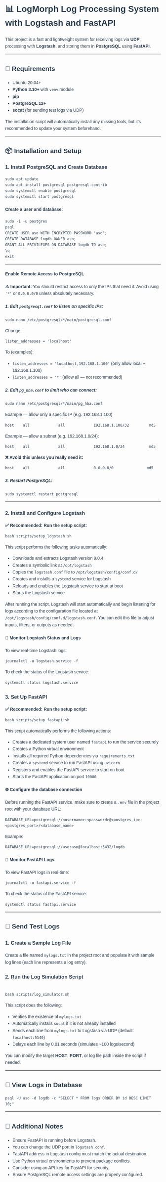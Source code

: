 <!DOCTYPE html>
<html lang="en">
<body style="font-family: Arial, sans-serif; color: #2c3e50; line-height: 1.6;">

<h1>📊 LogMorph Log Processing System with Logstash and FastAPI</h1>

<p>This project is a fast and lightweight system for receiving logs via <strong>UDP</strong>, processing with <strong>Logstash</strong>, and storing them in <strong>PostgreSQL</strong> using <strong>FastAPI</strong>.</p>

<hr>

<h2>🔧 Requirements</h2>
<ul>
  <li>Ubuntu 20.04+</li>
  <li><strong>Python 3.10+</strong> with <code>venv</code> module</li>
  <li><strong>pip</strong></li>
  <li><strong>PostgreSQL 12+</strong></li>
  <li><strong>socat</strong> (for sending test logs via UDP)</li>
</ul>

<p>The installation script will automatically install any missing tools, but it's recommended to update your system beforehand.</p>

<hr>

<h2>📦 Installation and Setup</h2>

<h3>1. Install PostgreSQL and Create Database</h3>
<pre><code>sudo apt update
sudo apt install postgresql postgresql-contrib
sudo systemctl enable postgresql
sudo systemctl start postgresql
</code></pre>

<h4>Create a user and database:</h4>
<pre><code>sudo -i -u postgres
psql
CREATE USER aso WITH ENCRYPTED PASSWORD 'aso';
CREATE DATABASE logdb OWNER aso;
GRANT ALL PRIVILEGES ON DATABASE logdb TO aso;
\q
exit
</code></pre>

<hr>

<h4>Enable Remote Access to PostgreSQL</h4>

<p><strong>⚠️ Important:</strong> You should restrict access to only the IPs that need it. Avoid using <code>'*'</code> or <code>0.0.0.0/0</code> unless absolutely necessary.</p>

<h5>1. Edit <code>postgresql.conf</code> to listen on specific IPs:</h5>
<pre><code>sudo nano /etc/postgresql/*/main/postgresql.conf</code></pre>
<p>Change:</p>
<pre><code>listen_addresses = 'localhost'</code></pre>
<p>To (examples):</p>
<ul>
  <li><code>listen_addresses = 'localhost,192.168.1.100'</code> (only allow local + 192.168.1.100)</li>
  <li><code>listen_addresses = '*'</code> (allow all — not recommended)</li>
</ul>

<h5>2. Edit <code>pg_hba.conf</code> to limit who can connect:</h5>
<pre><code>sudo nano /etc/postgresql/*/main/pg_hba.conf</code></pre>

<p>Example — allow only a specific IP (e.g. 192.168.1.100):</p>
<pre><code>host    all             all             192.168.1.100/32         md5</code></pre>

<p>Example — allow a subnet (e.g. 192.168.1.0/24):</p>
<pre><code>host    all             all             192.168.1.0/24           md5</code></pre>

<p><strong>❌ Avoid this unless you really need it:</strong></p>
<pre><code>host    all             all             0.0.0.0/0               md5</code></pre>

<h5>3. Restart PostgreSQL:</h5>
<pre><code>sudo systemctl restart postgresql</code></pre>

<hr>

<h3>2. Install and Configure Logstash</h3>

<p><strong>✅ Recommended: Run the setup script:</strong></p>
<pre><code>bash scripts/setup_logstash.sh</code></pre>

<p>This script performs the following tasks automatically:</p>
<ul>
  <li>Downloads and extracts Logstash version 9.0.4</li>
  <li>Creates a symbolic link at <code>/opt/logstash</code></li>
  <li>Copies the <code>logstash.conf</code> file to <code>/opt/logstash/config/conf.d/</code></li>
  <li>Creates and installs a <code>systemd</code> service for Logstash</li>
  <li>Reloads and enables the Logstash service to start at boot</li>
  <li>Starts the Logstash service</li>
</ul>

<p>After running the script, Logstash will start automatically and begin listening for logs according to the configuration file located at <code>/opt/logstash/config/conf.d/logstash.conf</code>. You can edit this file to adjust inputs, filters, or outputs as needed.</p>

<h4>📡 Monitor Logstash Status and Logs</h4>
<p>To view real-time Logstash logs:</p>
<pre><code>journalctl -u logstash.service -f</code></pre>

<p>To check the status of the Logstash service:</p>
<pre><code>systemctl status logstash.service</code></pre>

<h3>3. Set Up FastAPI</h3>

<p><strong>✅ Recommended: Run the setup script:</strong></p>
<pre><code>bash scripts/setup_fastapi.sh</code></pre>

<p>This script automatically performs the following actions:</p>
<ul>
  <li>Creates a dedicated system user named <code>fastapi</code> to run the service securely</li>
  <li>Creates a Python virtual environment</li>
  <li>Installs all required Python dependencies via <code>requirements.txt</code></li>
  <li>Creates a <code>systemd</code> service to run FastAPI using <code>uvicorn</code></li>
  <li>Registers and enables the FastAPI service to start on boot</li>
  <li>Starts the FastAPI application on port <code>10000</code></li>
</ul>

<h4>🌐 Configure the database connection</h4>
<p>Before running the FastAPI service, make sure to create a <code>.env</code> file in the project root with your database URL:</p>
<pre><code>DATABASE_URL=postgresql://&lt;username&gt;:&lt;password&gt;@&lt;postgres_ip&gt;:&lt;postgres_port&gt;/&lt;database_name&gt;</code></pre>
<p>Example:</p>
<pre><code>DATABASE_URL=postgresql://aso:aso@localhost:5432/logdb</code></pre>

<h4>📡 Monitor FastAPI Logs</h4>
<p>To view FastAPI logs in real-time:</p>
<pre><code>journalctl -u fastapi.service -f</code></pre>

<p>To check the status of the FastAPI service:</p>
<pre><code>systemctl status fastapi.service</code></pre>

<hr>

<h2>🚀 Send Test Logs</h2>

<h3>1. Create a Sample Log File</h3>
<p>Create a file named <code>mylogs.txt</code> in the project root and populate it with sample log lines (each line represents a log entry).</p>

<h3>2. Run the Log Simulation Script</h3>
<pre><code>
bash scripts/log_simulator.sh
</code></pre>

<p>This script does the following:</p>
<ul>
  <li>Verifies the existence of <code>mylogs.txt</code></li>
  <li>Automatically installs <code>socat</code> if it is not already installed</li>
  <li>Sends each line from <code>mylogs.txt</code> to Logstash via UDP (default: <code>localhost:5140</code>)</li>
  <li>Delays each line by 0.01 seconds (simulates ~100 logs/second)</li>
</ul>

<p>You can modify the target <strong>HOST</strong>, <strong>PORT</strong>, or log file path inside the script if needed.</p>

<hr>

<h2>🧾 View Logs in Database</h2>
<pre><code>psql -U aso -d logdb -c "SELECT * FROM logs ORDER BY id DESC LIMIT 10;"</code></pre>

<hr>

<h2>📌 Additional Notes</h2>
<ul>
  <li>Ensure FastAPI is running before Logstash.</li>
  <li>You can change the UDP port in <code>logstash.conf</code>.</li>
  <li>FastAPI address in Logstash config must match the actual destination.</li>
  <li>Use Python virtual environments to prevent package conflicts.</li>
  <li>Consider using an API key for FastAPI for security.</li>
  <li>Ensure PostgreSQL remote access settings are properly configured.</li>
</ul>

</body>
</html>
